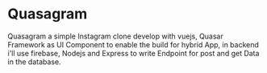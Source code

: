 # Quasagram
Quasagram a simple Instagram clone develop with vuejs, Quasar Framework as UI Component to enable the build for hybrid App, in backend i'll use firebase, Nodejs and Express to write Endpoint for post and get Data in the database.
